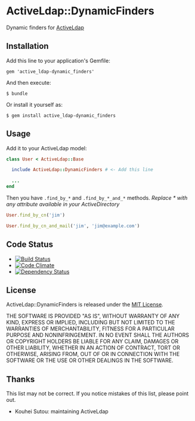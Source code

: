 


# ActiveLdap::DynamicFinders

Dynamic finders for [ActiveLdap](https://github.com/activeldap/activeldap)


## Installation

Add this line to your application's Gemfile:

    gem 'active_ldap-dynamic_finders'

And then execute:

    $ bundle

Or install it yourself as:

    $ gem install active_ldap-dynamic_finders

## Usage

Add it to your ActiveLdap model:

```ruby
class User < ActiveLdap::Base

  include ActiveLdap::DynamicFinders # <- Add this line
  
  ...
end
```

Then you have `.find_by_*` and `.find_by_*_and_*` methods. _Replace * with any attribute available in your ActiveDirectory_

```ruby
User.find_by_cn('jim')
```
```ruby
User.find_by_cn_and_mail('jim', 'jim@example.com')
```

## Code Status
* [![Build Status](https://travis-ci.org/XORwell/activeldap-dynamic_finders.png)](https://travis-ci.org/XORwell/activeldap-dynamic_finders)
* [![Code Climate](https://codeclimate.com/repos/52840661c7f3a31afb022567/badges/ef5745b61ee31ef9a4dc/gpa.png)](https://codeclimate.com/repos/52840661c7f3a31afb022567/feed)
* [![Dependency Status](https://gemnasium.com/XORwell/activeldap-dynamic_finders.png)](https://gemnasium.com/XORwell/activeldap-dynamic_finders)

## License
ActiveLdap::DynamicFinders is released under the [MIT License](http://opensource.org/licenses/MIT).

THE SOFTWARE IS PROVIDED "AS IS", WITHOUT WARRANTY OF ANY KIND, EXPRESS OR
IMPLIED, INCLUDING BUT NOT LIMITED TO THE WARRANTIES OF MERCHANTABILITY,
FITNESS FOR A PARTICULAR PURPOSE AND NONINFRINGEMENT. IN NO EVENT SHALL THE
AUTHORS OR COPYRIGHT HOLDERS BE LIABLE FOR ANY CLAIM, DAMAGES OR OTHER
LIABILITY, WHETHER IN AN ACTION OF CONTRACT, TORT OR OTHERWISE, ARISING FROM,
OUT OF OR IN CONNECTION WITH THE SOFTWARE OR THE USE OR OTHER DEALINGS IN
THE SOFTWARE.

## Thanks

This list may not be correct. If you notice mistakes of this
list, please point out.

* Kouhei Sutou: maintaining ActiveLdap

